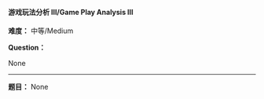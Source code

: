 #### 游戏玩法分析 III/Game Play Analysis III
**难度：** 中等/Medium

**Question：** 

None

------

**题目：** 
None
